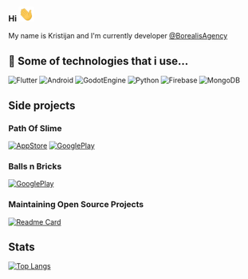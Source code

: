 ### Hi <img src="https://raw.githubusercontent.com/kristijandraca/kristijandraca/main/wave.gif" width="30px">

My name is Kristijan and I'm currently developer [@BorealisAgency](https://github.com/borealis-agency)

## 🔧 Some of technologies that i use...

![Flutter](https://img.shields.io/badge/-Flutter-blue?style=for-the-badge&logo=Flutter)
![Android](https://img.shields.io/badge/-Android-white?style=for-the-badge&logo=Android)
![GodotEngine](https://img.shields.io/badge/-GodotEngine-black?style=for-the-badge&logo=GodotEngine)
![Python](https://img.shields.io/badge/-Python-yellow?style=for-the-badge&logo=Python)
![Firebase](https://img.shields.io/badge/-Firebase-red?style=for-the-badge&logo=Firebase)
![MongoDB](https://img.shields.io/badge/-MongoDB-gray?style=for-the-badge&logo=MongoDB)

## Side projects

### Path Of Slime
[![AppStore](https://img.shields.io/badge/-AppStore-black?style=for-the-badge&logo=AppStore)](https://apps.apple.com/app/id1554669334)
[![GooglePlay](https://img.shields.io/badge/-GooglePlay-green?style=for-the-badge&logo=GooglePlay)](https://play.google.com/store/apps/details?id=com.studioadriatic.pathofslime)

### Balls n Bricks
[![GooglePlay](https://img.shields.io/badge/-GooglePlay-green?style=for-the-badge&logo=GooglePlay)](https://play.google.com/store/apps/details?id=org.studioadriatic.ballsnbricks)
### Maintaining Open Source Projects

[![Readme Card](https://github-readme-stats.vercel.app/api/pin/?username=studioadriatic&repo=PGSGP&theme=dark)](https://github.com/anuraghazra/github-readme-stats)
## Stats

[![Top Langs](https://github-readme-stats.vercel.app/api/top-langs/?username=kristijandraca&layout=compact&theme=dark)](https://github.com/anuraghazra/github-readme-stats)


